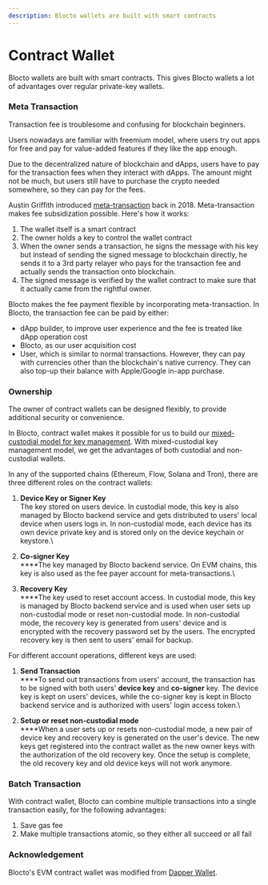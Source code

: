 ```yaml
---
description: Blocto wallets are built with smart contracts
---
```


# Contract Wallet

Blocto wallets are built with smart contracts. This gives Blocto wallets a lot of advantages over regular private-key wallets.

### Meta Transaction

Transaction fee is troublesome and confusing for blockchain beginners.

Users nowadays are familiar with freemium model, where users try out apps for free and pay for value-added features if they like the app enough.

Due to the decentralized nature of blockchain and dApps, users have to pay for the transaction fees when they interact with dApps. The amount might not be much, but users still have to purchase the crypto needed somewhere, so they can pay for the fees.

Austin Griffith introduced [meta-transaction](https://medium.com/@austin\_48503/ethereum-meta-transactions-90ccf0859e84) back in 2018. Meta-transaction makes fee subsidization possible. Here's how it works:

1. The wallet itself is a smart contract
2. The owner holds a key to control the wallet contract
3. When the owner sends a transaction, he signs the message with his key but instead of sending the signed message to blockchain directly, he sends it to a 3rd party relayer who pays for the transaction fee and actually sends the transaction onto blockchain.
4. The signed message is verified by the wallet contract to make sure that it actually came from the rightful owner.

Blocto makes the fee payment flexible by incorporating meta-transaction. In Blocto, the transaction fee can be paid by either:

* dApp builder, to improve user experience and the fee is treated like dApp operation cost
* Blocto, as our user acquisition cost
* User, which is similar to normal transactions. However, they can pay with currencies other than the blockchain's native currency. They can also top-up their balance with Apple/Google in-app purchase.

### Ownership

The owner of contract wallets can be designed flexibly, to provide additional security or convenience.

In Blocto, contract wallet makes it possible for us to build our [mixed-custodial model for key management](key-management.md#mixed-custodial). With mixed-custodial key management model, we get the advantages of both custodial and non-custodial wallets.

In any of the supported chains (Ethereum, Flow, Solana and Tron), there are three different roles on the contract wallets:

1. **Device Key or Signer Key**\
   The key stored on users device. In custodial mode, this key is also managed by Blocto backend service and gets distributed to users' local device when users logs in. In non-custodial mode, each device has its own device private key and is stored only on the device keychain or keystore.\

2. **Co-signer Key**\
   ****The key managed by Blocto backend service. On EVM chains, this key is also used as the fee payer account for meta-transactions.\

3. **Recovery Key**\
   ****The key used to reset account access. In custodial mode, this key is managed by Blocto backend service and is used when user sets up non-custodial mode or reset non-custodial mode. In non-custodial mode, the recovery key is generated from users' device and is encrypted with the recovery password set by the users. The encrypted recovery key is then sent to users' email for backup.

For different account operations, different keys are used:

1. **Send Transaction**\
   ****To send out transactions from users' account, the transaction has to be signed with both users' **device key** and **co-signer** key. The device key is kept on users' devices, while the co-signer key is kept in Blocto backend service and is authorized with users' login access token.\

2. **Setup or reset non-custodial mode**\
   ****When a user sets up or resets non-custodial mode, a new pair of device key and recovery key is generated on the user's device. The new keys get registered into the contract wallet as the new owner keys with the authorization of the old recovery key. Once the setup is complete, the old recovery key and old device keys will not work anymore.

### Batch Transaction

With contract wallet, Blocto can combine multiple transactions into a single transaction easily, for the following advantages:

1. Save gas fee
2. Make multiple transactions atomic, so they either all succeed or all fail

### Acknowledgement

Blocto's EVM contract wallet was modified from [Dapper Wallet](https://github.com/dapperlabs/dapper-contracts).&#x20;
